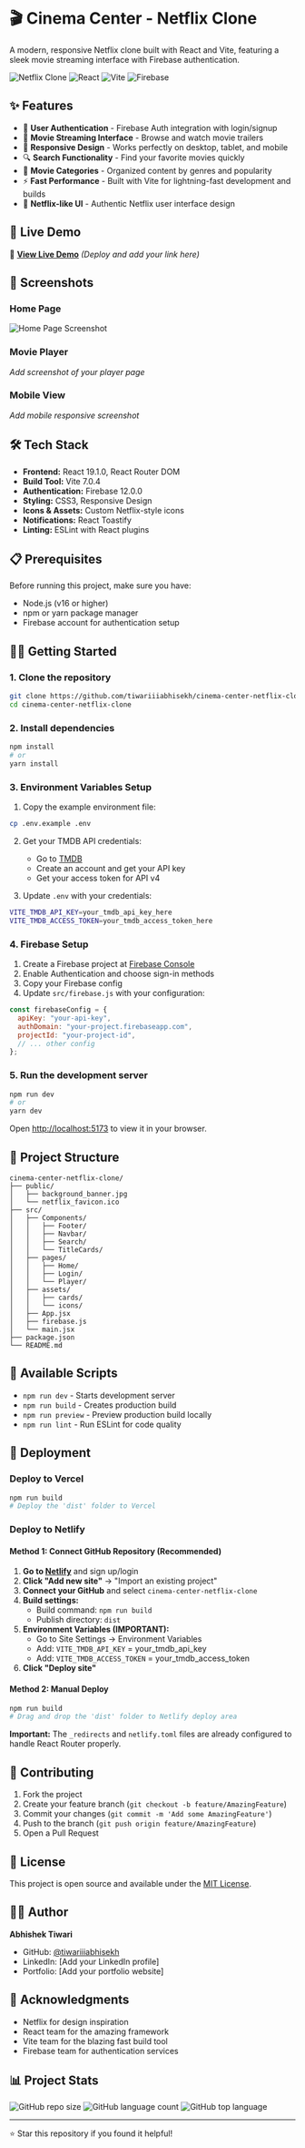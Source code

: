 # 🎬 Cinema Center - Netflix Clone

A modern, responsive Netflix clone built with React and Vite, featuring a sleek movie streaming interface with Firebase authentication.

![Netflix Clone](https://img.shields.io/badge/Netflix-Clone-red?style=for-the-badge&logo=netflix)
![React](https://img.shields.io/badge/React-19.1.0-blue?style=for-the-badge&logo=react)
![Vite](https://img.shields.io/badge/Vite-7.0.4-646CFF?style=for-the-badge&logo=vite)
![Firebase](https://img.shields.io/badge/Firebase-12.0.0-yellow?style=for-the-badge&logo=firebase)

## ✨ Features

- 🔐 **User Authentication** - Firebase Auth integration with login/signup
- 🎥 **Movie Streaming Interface** - Browse and watch movie trailers
- 📱 **Responsive Design** - Works perfectly on desktop, tablet, and mobile
- 🔍 **Search Functionality** - Find your favorite movies quickly
- 🎯 **Movie Categories** - Organized content by genres and popularity
- ⚡ **Fast Performance** - Built with Vite for lightning-fast development and builds
- 🎨 **Netflix-like UI** - Authentic Netflix user interface design

## 🚀 Live Demo

🔗 **[View Live Demo](https://your-demo-link.com)** _(Deploy and add your link here)_

## 📸 Screenshots

### Home Page

![Home Page Screenshot](src/assets/hero_banner.jpg)

### Movie Player

_Add screenshot of your player page_

### Mobile View

_Add mobile responsive screenshot_

## 🛠️ Tech Stack

- **Frontend:** React 19.1.0, React Router DOM
- **Build Tool:** Vite 7.0.4
- **Authentication:** Firebase 12.0.0
- **Styling:** CSS3, Responsive Design
- **Icons & Assets:** Custom Netflix-style icons
- **Notifications:** React Toastify
- **Linting:** ESLint with React plugins

## 📋 Prerequisites

Before running this project, make sure you have:

- Node.js (v16 or higher)
- npm or yarn package manager
- Firebase account for authentication setup

## 🏃‍♂️ Getting Started

### 1. Clone the repository

```bash
git clone https://github.com/tiwariiiabhisekh/cinema-center-netflix-clone.git
cd cinema-center-netflix-clone
```

### 2. Install dependencies

```bash
npm install
# or
yarn install
```

### 3. Environment Variables Setup

1. Copy the example environment file:

```bash
cp .env.example .env
```

2. Get your TMDB API credentials:

   - Go to [TMDB](https://www.themoviedb.org/settings/api)
   - Create an account and get your API key
   - Get your access token for API v4

3. Update `.env` with your credentials:

```bash
VITE_TMDB_API_KEY=your_tmdb_api_key_here
VITE_TMDB_ACCESS_TOKEN=your_tmdb_access_token_here
```

### 4. Firebase Setup

1. Create a Firebase project at [Firebase Console](https://console.firebase.google.com/)
2. Enable Authentication and choose sign-in methods
3. Copy your Firebase config
4. Update `src/firebase.js` with your configuration:

```javascript
const firebaseConfig = {
  apiKey: "your-api-key",
  authDomain: "your-project.firebaseapp.com",
  projectId: "your-project-id",
  // ... other config
};
```

### 5. Run the development server

```bash
npm run dev
# or
yarn dev
```

Open [http://localhost:5173](http://localhost:5173) to view it in your browser.

## 📁 Project Structure

```
cinema-center-netflix-clone/
├── public/
│   ├── background_banner.jpg
│   └── netflix_favicon.ico
├── src/
│   ├── Components/
│   │   ├── Footer/
│   │   ├── Navbar/
│   │   ├── Search/
│   │   └── TitleCards/
│   ├── pages/
│   │   ├── Home/
│   │   ├── Login/
│   │   └── Player/
│   ├── assets/
│   │   ├── cards/
│   │   └── icons/
│   ├── App.jsx
│   ├── firebase.js
│   └── main.jsx
├── package.json
└── README.md
```

## 📱 Available Scripts

- `npm run dev` - Starts development server
- `npm run build` - Creates production build
- `npm run preview` - Preview production build locally
- `npm run lint` - Run ESLint for code quality

## 🚀 Deployment

### Deploy to Vercel

```bash
npm run build
# Deploy the 'dist' folder to Vercel
```

### Deploy to Netlify

#### Method 1: Connect GitHub Repository (Recommended)

1. **Go to [Netlify](https://netlify.com)** and sign up/login
2. **Click "Add new site"** → "Import an existing project"
3. **Connect your GitHub** and select `cinema-center-netflix-clone`
4. **Build settings:**
   - Build command: `npm run build`
   - Publish directory: `dist`
5. **Environment Variables (IMPORTANT):**
   - Go to Site Settings → Environment Variables
   - Add: `VITE_TMDB_API_KEY` = your_tmdb_api_key
   - Add: `VITE_TMDB_ACCESS_TOKEN` = your_tmdb_access_token
6. **Click "Deploy site"**

#### Method 2: Manual Deploy

```bash
npm run build
# Drag and drop the 'dist' folder to Netlify deploy area
```

**Important:** The `_redirects` and `netlify.toml` files are already configured to handle React Router properly.

## 🤝 Contributing

1. Fork the project
2. Create your feature branch (`git checkout -b feature/AmazingFeature`)
3. Commit your changes (`git commit -m 'Add some AmazingFeature'`)
4. Push to the branch (`git push origin feature/AmazingFeature`)
5. Open a Pull Request

## 📝 License

This project is open source and available under the [MIT License](LICENSE).

## 👨‍💻 Author

**Abhishek Tiwari**

- GitHub: [@tiwariiiabhisekh](https://github.com/tiwariiiabhisekh)
- LinkedIn: [Add your LinkedIn profile]
- Portfolio: [Add your portfolio website]

## 🙏 Acknowledgments

- Netflix for design inspiration
- React team for the amazing framework
- Vite team for the blazing fast build tool
- Firebase team for authentication services

## 📊 Project Stats

![GitHub repo size](https://img.shields.io/github/repo-size/tiwariiiabhisekh/cinema-center-netflix-clone)
![GitHub language count](https://img.shields.io/github/languages/count/tiwariiiabhisekh/cinema-center-netflix-clone)
![GitHub top language](https://img.shields.io/github/languages/top/tiwariiiabhisekh/cinema-center-netflix-clone)

---

⭐ Star this repository if you found it helpful!
